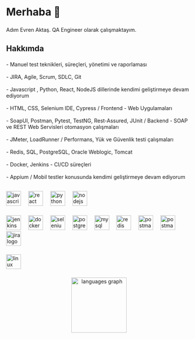 <h1 align="left">Merhaba 👋</h1>

###

<p align="left">Adım Evren Aktaş. QA Engineer olarak çalışmaktayım.</p>

###

<h2 align="left">Hakkımda</h2>

###

<p align="left">- Manuel test teknikleri, süreçleri, yönetimi ve raporlaması<br><br>- JIRA, Agile, Scrum, SDLC, Git<br><br>- Javascript , Python, React, NodeJS dillerinde kendimi geliştirmeye devam ediyorum<br><br>- HTML, CSS, Selenium IDE, Cypress / Frontend - Web Uygulamaları<br><br>- SoapUI, Postman, Pytest, TestNG, Rest-Assured, JUnit / Backend - SOAP ve REST Web Servisleri otomasyon çalışmaları<br><br>- JMeter, LoadRunner / Performans, Yük ve Güvenlik testi çalışmaları<br><br>- Redis, SQL, PostgreSQL, Oracle Weblogic, Tomcat <br><br>- Docker, Jenkins - CI/CD süreçleri<br><br>- Appium / Mobil testler konusunda kendimi geliştirmeye devam ediyorum</p>

###

<h2 align="left"></h2>

###

<div align="left">
  <img src="https://cdn.jsdelivr.net/gh/devicons/devicon/icons/javascript/javascript-original.svg" height="40" alt="javascript logo"  />
  <img width="12" />
  <img src="https://cdn.jsdelivr.net/gh/devicons/devicon/icons/react/react-original.svg" height="40" alt="react logo"  />
  <img width="12" />
  <img src="https://skillicons.dev/icons?i=py" height="40" alt="python logo"  />
  <img width="12" />
  <img src="https://cdn.jsdelivr.net/gh/devicons/devicon/icons/nodejs/nodejs-original.svg" height="40" alt="nodejs logo"  />
</div>

###

<div align="left">
  <img src="https://skillicons.dev/icons?i=jenkins" height="40" alt="jenkins logo"  />
  <img width="12" />
  <img src="https://cdn.jsdelivr.net/gh/devicons/devicon/icons/docker/docker-original.svg" height="40" alt="docker logo"  />
  <img width="12" />
  <img src="https://cdn.simpleicons.org/selenium/43B02A" height="40" alt="selenium logo"  />
  <img width="12" />
  <img src="https://cdn.jsdelivr.net/gh/devicons/devicon/icons/postgresql/postgresql-original.svg" height="40" alt="postgresql logo"  />
  <img width="12" />
  <img src="https://cdn.jsdelivr.net/gh/devicons/devicon/icons/mysql/mysql-original.svg" height="40" alt="mysql logo"  />
  <img width="12" />
  <img src="https://cdn.jsdelivr.net/gh/devicons/devicon/icons/redis/redis-original.svg" height="40" alt="redis logo"  />
  <img width="12" />
  <img src="https://skillicons.dev/icons?i=postman" height="40" alt="postman logo"  />
  <img width="12" />
  <img src="https://static1.smartbear.co/smartbearbrand/media/images/home/soapui-icon.svg" height="40" alt="postman logo"  />
  <img width="12" />
  <img src="https://cdn.jsdelivr.net/gh/devicons/devicon/icons/jira/jira-original.svg" height="40" alt="jira logo"  />
</div>

###

<div align="left">
  <img src="https://cdn.jsdelivr.net/gh/devicons/devicon/icons/linux/linux-original.svg" height="40" alt="linux logo"  />
</div>

###




<div align="center"><img src="https://github-readme-stats.vercel.app/api/top-langs?username=aktasevren&locale=en&hide_title=false&layout=compact&card_width=320&langs_count=5&theme=dracula&hide_border=false&order=2" height="150" alt="languages graph"  /></div>
